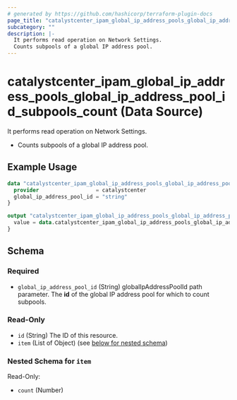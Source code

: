 ```yaml
---
# generated by https://github.com/hashicorp/terraform-plugin-docs
page_title: "catalystcenter_ipam_global_ip_address_pools_global_ip_address_pool_id_subpools_count Data Source - terraform-provider-catalystcenter"
subcategory: ""
description: |-
  It performs read operation on Network Settings.
  Counts subpools of a global IP address pool.
---
```


# catalystcenter_ipam_global_ip_address_pools_global_ip_address_pool_id_subpools_count (Data Source)

It performs read operation on Network Settings.

- Counts subpools of a global IP address pool.

## Example Usage

```terraform
data "catalystcenter_ipam_global_ip_address_pools_global_ip_address_pool_id_subpools_count" "example" {
  provider                  = catalystcenter
  global_ip_address_pool_id = "string"
}

output "catalystcenter_ipam_global_ip_address_pools_global_ip_address_pool_id_subpools_count_example" {
  value = data.catalystcenter_ipam_global_ip_address_pools_global_ip_address_pool_id_subpools_count.example.item
}
```

<!-- schema generated by tfplugindocs -->
## Schema

### Required

- `global_ip_address_pool_id` (String) globalIpAddressPoolId path parameter. The **id** of the global IP address pool for which to count subpools.

### Read-Only

- `id` (String) The ID of this resource.
- `item` (List of Object) (see [below for nested schema](#nestedatt--item))

<a id="nestedatt--item"></a>
### Nested Schema for `item`

Read-Only:

- `count` (Number)
